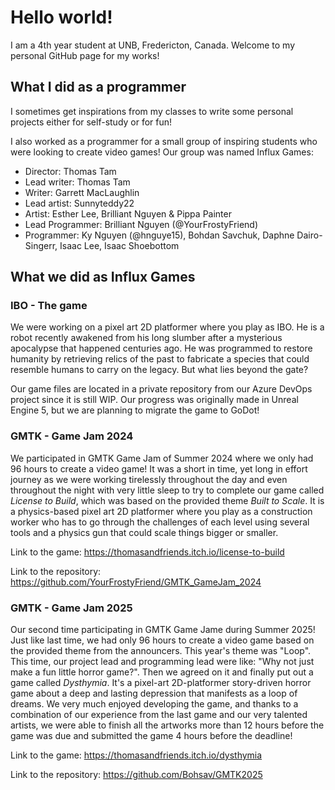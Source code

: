 # Hello world!
I am a 4th year student at UNB, Fredericton, Canada. Welcome to my personal GitHub page for my works!
## What I did as a programmer
I sometimes get inspirations from my classes to write some personal projects either for self-study or for fun!

I also worked as a programmer for a small group of inspiring students who were looking to create video games! Our group was named Influx Games:
* Director: Thomas Tam
* Lead writer: Thomas Tam
* Writer: Garrett MacLaughlin
* Lead artist: Sunnyteddy22
* Artist: Esther Lee, Brilliant Nguyen & Pippa Painter
* Lead Programmer: Brilliant Nguyen (@YourFrostyFriend)
* Programmer: Ky Nguyen (@hnguye15), Bohdan Savchuk, Daphne Dairo-Singerr, Isaac Lee, Isaac Shoebottom

## What we did as Influx Games

### IBO - The game
We were working on a pixel art 2D platformer where you play as IBO. He is a robot recently awakened from his long slumber after a mysterious apocalypse that happened centuries ago. He was programmed to restore humanity by retrieving relics of the past to fabricate a species that could resemble humans to carry on the legacy. But what lies beyond the gate?

Our game files are located in a private repository from our Azure DevOps project since it is still WIP. Our progress was originally made in Unreal Engine 5, but we are planning to migrate the game to GoDot!

### GMTK - Game Jam 2024
We participated in GMTK Game Jam of Summer 2024 where we only had 96 hours to create a video game! It was a short in time, yet long in effort journey as we were working tirelessly throughout the day and even throughout the night with very little sleep to try to complete our game called *License to Build*, which was based on the provided theme *Built to Scale*. It is a physics-based pixel art 2D platformer where you play as a construction worker who has to go through the challenges of each level using several tools and a physics gun that could scale things bigger or smaller.

Link to the game: https://thomasandfriends.itch.io/license-to-build

Link to the repository: https://github.com/YourFrostyFriend/GMTK_GameJam_2024

### GMTK - Game Jam 2025

Our second time participating in GMTK Game Jame during Summer 2025! Just like last time, we had only 96 hours to create a video game based on the provided theme from the announcers. This year's theme was "Loop". This time, our project lead and programming lead were like: "Why not just make a fun little horror game?". Then we agreed on it and finally put out a game called *Dysthymia*. It's a pixel-art 2D-platformer story-driven horror game about a deep and lasting depression that manifests as a loop of dreams. We very much enjoyed developing the game, and thanks to a combination of our experience from the last game and our very talented artists, we were able to finish all the artworks more than 12 hours before the game was due and submitted the game 4 hours before the deadline!

Link to the game: https://thomasandfriends.itch.io/dysthymia

Link to the repository: https://github.com/Bohsav/GMTK2025
<!--
**hnguye15/hnguye15** is a ✨ _special_ ✨ repository because its `README.md` (this file) appears on your GitHub profile.

Here are some ideas to get you started:

- 🔭 I’m currently working on ...
- 🌱 I’m currently learning ...
- 👯 I’m looking to collaborate on ...
- 🤔 I’m looking for help with ...
- 💬 Ask me about ...
- 📫 How to reach me: ...
- 😄 Pronouns: ...
- ⚡ Fun fact: ...
-->
